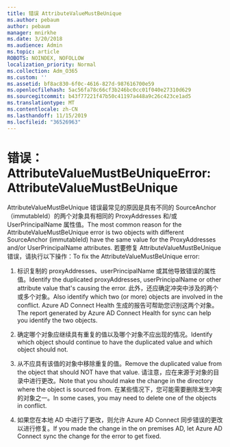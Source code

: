 ```yaml
---
title: 错误 AttributeValueMustBeUnique
ms.author: pebaum
author: pebaum
manager: mnirkhe
ms.date: 3/20/2018
ms.audience: Admin
ms.topic: article
ROBOTS: NOINDEX, NOFOLLOW
localization_priority: Normal
ms.collection: Adm_O365
ms.custom: ''
ms.assetid: bf8ac830-6f0c-4616-827d-987616700e59
ms.openlocfilehash: 5ac56fa78c66cf3b246bc0cc01f040e27310d629
ms.sourcegitcommit: b43f77221f47b50c41197a448a9c26c423ce1ad5
ms.translationtype: MT
ms.contentlocale: zh-CN
ms.lasthandoff: 11/15/2019
ms.locfileid: "36526963"
---
```

# <a name="error-attributevaluemustbeunique"></a><span data-ttu-id="7632f-102">错误： AttributeValueMustBeUnique</span><span class="sxs-lookup"><span data-stu-id="7632f-102">Error: AttributeValueMustBeUnique</span></span>

<span data-ttu-id="7632f-103">AttributeValueMustBeUnique 错误最常见的原因是具有不同的 SourceAnchor （immutableId）的两个对象具有相同的 ProxyAddresses 和/或 UserPrincipalName 属性值。</span><span class="sxs-lookup"><span data-stu-id="7632f-103">The most common reason for the AttributeValueMustBeUnique error is two objects with different SourceAnchor (immutableId) have the same value for the ProxyAddresses and/or UserPrincipalName attributes.</span></span> <span data-ttu-id="7632f-104">若要修复 AttributeValueMustBeUnique 错误，请执行以下操作：</span><span class="sxs-lookup"><span data-stu-id="7632f-104">To fix the AttributeValueMustBeUnique error:</span></span>
  
1. <span data-ttu-id="7632f-105">标识复制的 proxyAddresses、userPrincipalName 或其他导致错误的属性值。</span><span class="sxs-lookup"><span data-stu-id="7632f-105">Identify the duplicated proxyAddresses, userPrincipalName or other attribute value that's causing the error.</span></span> <span data-ttu-id="7632f-106">此外，还应确定冲突中涉及的两个或多个对象。</span><span class="sxs-lookup"><span data-stu-id="7632f-106">Also identify which two (or more) objects are involved in the conflict.</span></span> <span data-ttu-id="7632f-107">Azure AD Connect Health 生成的报告可帮助您识别这两个对象。</span><span class="sxs-lookup"><span data-stu-id="7632f-107">The report generated by Azure AD Connect Health for sync can help you identify the two objects.</span></span>
    
2. <span data-ttu-id="7632f-108">确定哪个对象应继续具有重复的值以及哪个对象不应出现的情况。</span><span class="sxs-lookup"><span data-stu-id="7632f-108">Identify which object should continue to have the duplicated value and which object should not.</span></span>
    
3. <span data-ttu-id="7632f-109">从不应具有该值的对象中移除重复的值。</span><span class="sxs-lookup"><span data-stu-id="7632f-109">Remove the duplicated value from the object that should NOT have that value.</span></span> <span data-ttu-id="7632f-110">请注意，应在来源于对象的目录中进行更改。</span><span class="sxs-lookup"><span data-stu-id="7632f-110">Note that you should make the change in the directory where the object is sourced from.</span></span> <span data-ttu-id="7632f-111">在某些情况下，您可能需要删除发生冲突的对象之一。</span><span class="sxs-lookup"><span data-stu-id="7632f-111">In some cases, you may need to delete one of the objects in conflict.</span></span>
    
4. <span data-ttu-id="7632f-112">如果您在本地 AD 中进行了更改，则允许 Azure AD Connect 同步错误的更改以进行修复。</span><span class="sxs-lookup"><span data-stu-id="7632f-112">If you made the change in the on premises AD, let Azure AD Connect sync the change for the error to get fixed.</span></span>
    

